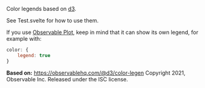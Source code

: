 Color legends based on [d3](https://github.com/d3/d3).

See Test.svelte for how to use them.

If you use [Observable Plot](https://github.com/observablehq/plot), keep in mind that it can show its own legend, for example with:
```js
color: {
    legend: true
}
```

**Based on:**
https://observablehq.com/@d3/color-legen
Copyright 2021, Observable Inc.
Released under the ISC license.
